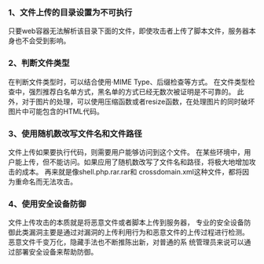 ### 1、文件上传的目录设置为不可执行
只要web容器无法解析该目录下面的文件，即使攻击者上传了脚本文件，服务器本身也不会受到影响。

### 2、判断文件类型
在判断文件类型时，可以结合使用·MIME Type、后缀检查等方式。
在文件类型检查中，强烈推荐白名单方式，黑名单的方式已经无数次被证明是不可靠的。
此外，对于图片的处理，可以使用压缩函数或者resize函数，在处理图片的同时破坏图片中可能包含的HTML代码。

### 3、使用随机数改写文件名和文件路径
文件上传如果要执行代码，则需要用户能够访问到这个文件。
在某些环境中，用户能上传，但不能访问。如果应用了随机数改写了文件名和路径，将极大地增加攻击的成本。
再来就是像shell.php.rar.rar和 crossdomain.xml这种文件，都将因为重命名而无法攻击。

### 4、使用安全设备防御
文件上传攻击的本质就是将恶意文件或者脚本上传到服务器，
专业的安全设备防御此类漏洞主要是通过对漏洞的上传利用行为和恶意文件的上传过程进行检测。
恶意文件千变万化，隐藏手法也不断推陈出新，对普通的系 统管理员来说可以通过部署安全设备来帮助防御。